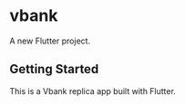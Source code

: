 # vbank

A new Flutter project.

## Getting Started

This is a Vbank replica app built with Flutter.
